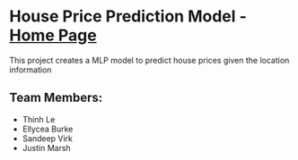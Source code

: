 # House Price Prediction Model - [Home Page](https://thinhle188.github.io/csci4050-final-project/)

This project creates a MLP model to predict house prices given the location information

## Team Members:

-   Thinh Le
-   Ellycea Burke
-   Sandeep Virk
-   Justin Marsh
